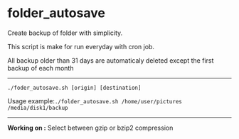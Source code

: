 # folder_autosave
Create backup of folder with simplicity.

This script is make for run everyday with cron job.

All backup older than 31 days are automaticaly deleted except the first backup of each month

------------------

```./foder_autosave.sh [origin] [destination]```

Usage example:```./folder_autosave.sh /home/user/pictures /media/disk1/backup```


-------------------

**Working on :** Select between gzip or bzip2 compression
